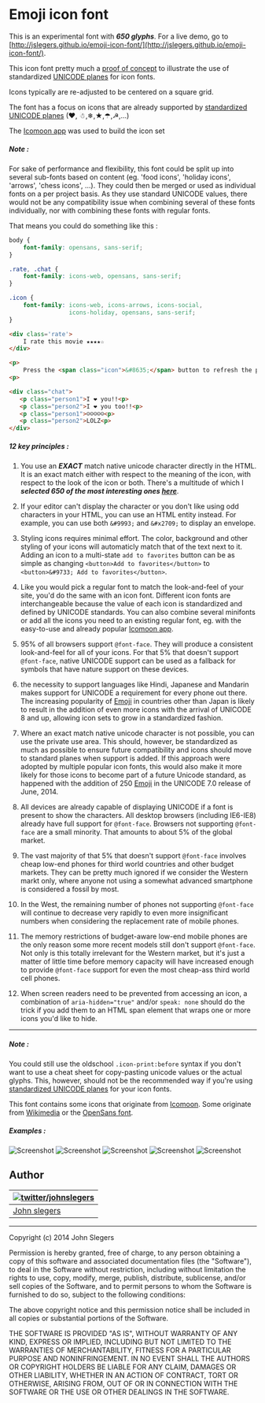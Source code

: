 # Emoji icon font

This is an experimental font with ***650 glyphs***. For a live demo, go to [http://jslegers.github.io/emoji-icon-font/](http://jslegers.github.io/emoji-icon-font/).

This icon font pretty much a [proof of concept](https://en.wikipedia.org/wiki/Proof_of_concept) to illustrate the use of standardized [UNICODE planes](http://en.wikipedia.org/wiki/Plane_(Unicode)) for icon fonts.

Icons typically are re-adjusted to be centered on a square grid.

The font has a focus on icons that are already supported by [standardized UNICODE planes](https://en.wikipedia.org/wiki/Universal_Character_Set_characters) (❤, ☃,❄,★,☂,☭,...)

The [Icomoon app](https://icomoon.io/app/) was used to build the icon set

##### Note :

For sake of performance and flexibility, this font could be split up into several sub-fonts based on content (eg. 'food icons', 'holiday icons', 'arrows', 'chess icons', ...). They could then be merged or used as individual fonts on a per project basis. As they use standard UNICODE values, there would not be any compatibility issue when combining several of these fonts individually, nor with combining these fonts with regular fonts.

That means you could do something like this :

```css
body {
    font-family: opensans, sans-serif;
}

.rate, .chat {
    font-family: icons-web, opensans, sans-serif;
}

.icon {
    font-family: icons-web, icons-arrows, icons-social,
                 icons-holiday, opensans, sans-serif;
}
```
```html
<div class='rate'>
    I rate this movie ★★★★☆
</div>

<p>
    Press the <span class="icon">&#8635;</span> button to refresh the page.
<p>

<div class="chat">
   <p class="person1">I ❤ you!!<p>
   <p class="person2">I ❤ you too!!<p>
   <p class="person1">☺☺☺☺☺<p>
   <p class="person2">LOLZ<p>
</div>
```

##### 12 key principles :

1. You use an ***EXACT*** match native unicode character directly in the HTML. It is an exact match either with respect to the meaning of the icon, with respect to the look of the icon or both. There's a multitude of which I ***selected 650 of the most interesting ones [here](http://jslegers.github.io/emoji-icon-font/)***.

2. If your editor can't display the character or you don't like using odd characters in your HTML, you can use an HTML entity instead. For example, you can use both `&#9993;` and `&#x2709;` to display an envelope.

3. Styling icons requires minimal effort. The color, background and other styling of your icons will automaticly match that of the text next to it. Adding an icon to a multi-state `add to favorites` button can be as simple as changing `<button>Add to favorites</button>` to `<button>&#9733; Add to favorites</button>`.

4. Like you would pick a regular font to match the look-and-feel of your site, you'd do the same with an icon font. Different icon fonts are interchangeable because the value of each icon is standardized and defined by UNICODE standards. You can also combine several minifonts or add all the icons you need to an existing regular font, eg. with the easy-to-use and already popular [Icomoon app](https://icomoon.io/app/).

5. 95% of all browsers support `@font-face`. They will produce a consistent look-and-feel for all of your icons. For that 5% that doesn't support `@font-face`, native UNICODE support can be used as a fallback for symbols that have nature support on these devices.

6.  the necessity to support languages like Hindi, Japanese and Mandarin makes support for UNICODE a requirement for every phone out there. The increasing popularity of [Emoji](http://en.wikipedia.org/wiki/Emoji) in countries other than Japan is likely to result in the addition of even more icons with the arrival of UNICODE 8 and up, allowing icon sets to grow in a standardized fashion.

7. Where an exact match native unicode character is not possible, you can use the private use area. This should, however, be standardized as much as possible to ensure future compatibility and icons should move to standard planes when support is added. If this approach were adopted by multiple popular icon fonts, this would also make it more likely for those icons to become part of a future Unicode standard, as happened with the addition of 250 [Emoji](http://en.wikipedia.org/wiki/Emoji) in the UNICODE 7.0 release of June, 2014.

8. All devices are already capable of displaying UNICODE if a font is present to show the characters. All desktop browsers (including IE6-IE8) already have full support for `@font-face`. Browsers not supporting `@font-face` are a small minority. That amounts to about 5% of the global market.

9. The vast majority of that 5% that doesn't support `@font-face` involves cheap low-end phones for third world countries and other budget markets. They can be pretty much ignored if we consider the Western markt only, where anyone not using a somewhat advanced smartphone is considered a fossil by most.

10. In the West, the remaining number of phones not supporting `@font-face` will continue to decrease very rapidly to even more insignificant numbers when considering the replacement rate of mobile phones. 

11. The memory restrictions of budget-aware low-end mobile phones are the only reason some more recent models still don't support `@font-face`. Not only is this totally irrelevant for the Western market, but it's just a matter of little time before memory capacity will have increased enough to provide `@font-face` support for even the most cheap-ass third world cell phones.

12. When screen readers need to be prevented from accessing an icon, a combination of `aria-hidden="true"` and/or `speak: none` should do the trick if you add them to an HTML span element that wraps one or more icons you'd like to hide.

------------------

##### Note :
You could still use the oldschool `.icon-print:before` syntax if you don't want to use a cheat sheet for copy-pasting unicode values or the actual glyphs. This, however, should not be the recommended way if you're using [standardized UNICODE planes](https://en.wikipedia.org/wiki/Universal_Character_Set_characters) for your icon fonts.

This font contains some icons that originate from [Icomoon](https://icomoon.io/). Some originate from [Wikimedia](https://commons.wikimedia.org/wiki/Main_Page) or the [OpenSans font](http://www.fontsquirrel.com/fonts/open-sans).

##### Examples :

![Screenshot](http://jslegers.github.io/emoji-icon-font/screenshot1.png)
![Screenshot](http://jslegers.github.io/emoji-icon-font/screenshot2.png)
![Screenshot](http://jslegers.github.io/emoji-icon-font/screenshot3.png)
![Screenshot](http://jslegers.github.io/emoji-icon-font/screenshot4.png)
![Screenshot](http://jslegers.github.io/emoji-icon-font/screenshot5.png)

## Author

| [![twitter/johnslegers](https://en.gravatar.com/avatar/bf4cc94221382810233575862875e687?s=70)](http://twitter.com/johnslegers "Follow @johnslegers on Twitter") |
|---|
| [John slegers](http://www.johnslegers.com/) |

_____________________

 Copyright (c) 2014 John Slegers

 Permission is hereby granted, free of charge, to any person
 obtaining a copy of this software and associated documentation
 files (the "Software"), to deal in the Software without
 restriction, including without limitation the rights to use,
 copy, modify, merge, publish, distribute, sublicense, and/or sell
 copies of the Software, and to permit persons to whom the
 Software is furnished to do so, subject to the following
 conditions:

 The above copyright notice and this permission notice shall be
 included in all copies or substantial portions of the Software.

 THE SOFTWARE IS PROVIDED "AS IS", WITHOUT WARRANTY OF ANY KIND,
 EXPRESS OR IMPLIED, INCLUDING BUT NOT LIMITED TO THE WARRANTIES
 OF MERCHANTABILITY, FITNESS FOR A PARTICULAR PURPOSE AND
 NONINFRINGEMENT. IN NO EVENT SHALL THE AUTHORS OR COPYRIGHT
 HOLDERS BE LIABLE FOR ANY CLAIM, DAMAGES OR OTHER LIABILITY,
 WHETHER IN AN ACTION OF CONTRACT, TORT OR OTHERWISE, ARISING
 FROM, OUT OF OR IN CONNECTION WITH THE SOFTWARE OR THE USE OR
 OTHER DEALINGS IN THE SOFTWARE.

